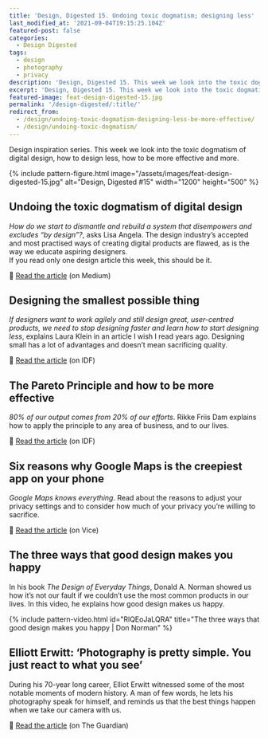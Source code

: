 ```yaml
---
title: 'Design, Digested 15. Undoing toxic dogmatism; designing less'
last_modified_at: '2021-09-04T19:15:25.104Z'
featured-post: false
categories:
  - Design Digested
tags:
  - design
  - photography
  - privacy
description: 'Design, Digested 15. This week we look into the toxic dogmatism of digital design, how to design less, how to be more effective and more.'
excerpt: 'Design, Digested 15. This week we look into the toxic dogmatism of digital design, how to design less, how to be more effective and more.'
featured-image: feat-design-digested-15.jpg
permalink: '/design-digested/:title/'
redirect_from:
  - /design/undoing-toxic-dogmatism-designing-less-be-more-effective/
  - /design/undoing-toxic-dogmatism/
---
```


<p class="lead">Design inspiration series. This week we look into the toxic dogmatism of digital design, how to design less, how to be more effective and more.</p>

{% include pattern-figure.html image="/assets/images/feat-design-digested-15.jpg" alt="Design, Digested #15" width="1200" height="500" %}

## Undoing the toxic dogmatism of digital design

_How do we start to dismantle and rebuild a system that disempowers and excludes “by design”?_, asks Lisa Angela. The design industry’s accepted and most practised ways of creating digital products are flawed, as is the way we educate aspiring designers.  
If you read only one design article this week, this should be it.

<p class="detached">🔗 <a href="https://lisa-angela-fftv.medium.com/undoing-the-toxic-dogmatism-of-digital-design-4bda8c4a4eba" target="_blank" rel="noopener">Read the article</a> (on Medium)</p>

## Designing the smallest possible thing

_If designers want to work agilely and still design great, user-centred products, we need to stop designing faster and learn how to start designing less_, explains Laura Klein in an article I wish I read years ago. Designing small has a lot of advantages and doesn’t mean sacrificing quality.

<p class="detached">🔗 <a href="https://www.interaction-design.org/literature/article/designing-the-smallest-possible-thing" target="_blank" rel="noopener">Read the article</a> (on IDF)</p>

## The Pareto Principle and how to be more effective

_80% of our output comes from 20% of our efforts_. Rikke Friis Dam explains how to apply the principle to any area of business, and to our lives.

<p class="detached">🔗 <a href="https://www.interaction-design.org/literature/article/the-pareto-principle-and-how-to-be-more-effective" target="_blank" rel="noopener">Read the article</a> (on IDF)</p>

## Six reasons why Google Maps is the creepiest app on your phone

_Google Maps knows everything_. Read about the reasons to adjust your privacy settings and to consider how much of your privacy you’re willing to sacrifice.

<p class="detached">🔗 <a href="https://www.vice.com/en/article/3an84b/six-reasons-why-google-maps-is-the-creepiest-app-on-your-phone" target="_blank" rel="noopener">Read the article</a> (on Vice)</p>

## The three ways that good design makes you happy

In his book _The Design of Everyday Things_, Donald A. Norman showed us how it’s not our fault if we couldn’t use the most common products in our lives. In this video, he explains how good design makes us happy.

{% include pattern-video.html id="RlQEoJaLQRA" title="The three ways that good design makes you happy | Don Norman" %}

## Elliott Erwitt: ‘Photography is pretty simple. You just react to what you see’

During his 70-year long career, Elliot Erwitt witnessed some of the most notable moments of modern history. A man of few words, he lets his photography speak for himself, and reminds us that the best things happen when we take our camera with us.

<p class="detached">🔗 <a href="https://www.theguardian.com/artanddesign/2020/nov/09/elliott-erwitt-interview-photographer" target="_blank" rel="noopener">Read the article</a> (on The Guardian)</p>
